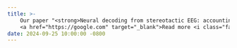 ```yaml
---
title: >-
    Our paper "<strong>Neural decoding from stereotactic EEG: accounting for electrode variability across subjects</strong>" has been aceepted for publication at the 38<sup>th</sup> Annual Conference on <em>Neural Information Processing Systems</em>.
    <a href="https://google.com" target="_blank">Read more <i class="fas fa-angle-double-right"></i></a>
date: 2024-09-25 10:00:00 -0800
---
```

